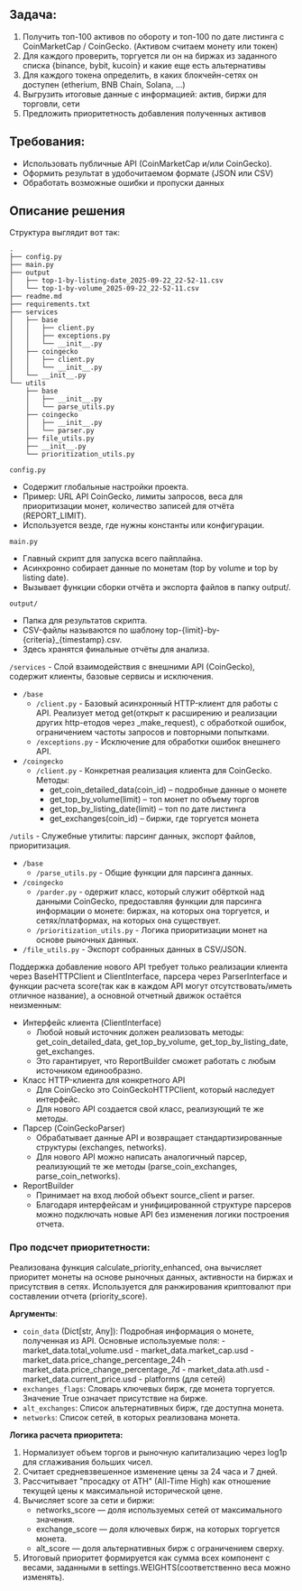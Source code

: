 ## Задача:
1. Получить топ-100 активов по обороту и топ-100 по дате листинга с CoinMarketCap / CoinGecko. (Активом считаем монету или токен)
2. Для каждого проверить, торгуется ли он на биржах из заданного списка {binance, bybit, kucoin} и какие еще есть альтернативы
3. Для каждого токена определить, в каких блокчейн-сетях он доступен (etherium, BNB Chain, Solana, …)
4. Выгрузить итоговые данные с информацией: актив, биржи для торговли, сети
5. Предложить приоритетность добавления полученных активов

## Требования:
* Использовать публичные API (CoinMarketCap и/или CoinGecko).
* Оформить результат в удобочитаемом формате (JSON или CSV)
* Обработать возможные ошибки и пропуски данных

## Описание решения 
Cтруктура выглядит вот так:
```commandline
.
├── config.py
├── main.py
├── output
│   ├── top-1-by-listing-date_2025-09-22_22-52-11.csv
│   └── top-1-by-volume_2025-09-22_22-52-11.csv
├── readme.md
├── requirements.txt
├── services
│   ├── base
│   │   ├── client.py
│   │   ├── exceptions.py
│   │   └── __init__.py
│   ├── coingecko
│   │   ├── client.py
│   │   └── __init__.py
│   └── __init__.py
└── utils
    ├── base
    │   ├── __init__.py
    │   └── parse_utils.py
    ├── coingecko
    │   ├── __init__.py
    │   └── parser.py
    ├── file_utils.py
    ├── __init__.py
    └── prioritization_utils.py
```
`config.py`
* Содержит глобальные настройки проекта.
* Пример: URL API CoinGecko, лимиты запросов, веса для приоритизации монет, количество записей для отчёта (REPORT_LIMIT).
* Используется везде, где нужны константы или конфигурации.

`main.py`
* Главный скрипт для запуска всего пайплайна.
* Асинхронно собирает данные по монетам (top by volume и top by listing date).
* Вызывает функции сборки отчёта и экспорта файлов в папку output/.

`output/`
* Папка для результатов скрипта.
* CSV-файлы называются по шаблону top-{limit}-by-{criteria}_{timestamp}.csv.
* Здесь хранятся финальные отчёты для анализа.

`/services` - Слой взаимодействия с внешними API (CoinGecko), содержит клиенты, базовые сервисы и исключения.
* `/base`
  * `/client.py` - Базовый асинхронный HTTP-клиент для работы с API. Реализует метод get(открыт к расширению и реализации других http-етодов через _make_request), с обработкой ошибок, ограничением частоты запросов и повторными попытками.
  * `/exceptions.py` - Исключение для обработки ошибок внешнего API.
* `/coingecko`
  * `/client.py` - Конкретная реализация клиента для CoinGecko. Методы:
    * get_coin_detailed_data(coin_id) – подробные данные о монете
    * get_top_by_volume(limit) – топ монет по объему торгов
    * get_top_by_listing_date(limit) – топ по дате листинга
    * get_exchanges(coin_id) – биржи, где торгуется монета

`/utils` - Служебные утилиты: парсинг данных, экспорт файлов, приоритизация.
* `/base`
  * `/parse_utils.py` - Общие функции для парсинга данных.
* `/coingecko`
  * `/parder.py` - одержит класс, который служит обёрткой над данными CoinGecko, предоставляя функции для парсинга информации о монете: биржах, на которых она торгуется, и сетях/платформах, на которых она существует.
  * `/prioritization_utils.py` - Логика приоритизации монет на основе рыночных данных.
* `/file_utils.py` - Экспорт собранных данных в CSV/JSON.

Поддержка добавление нового API требует только реализации клиента через BaseHTTPClient и ClientInterface, парсера через ParserInterface и функции расчета score(так как в каждом API могут отсутствовать/иметь отличное название), а основной отчетный движок остаётся неизменным:
* Интерфейс клиента (ClientInterface)
    - Любой новый источник должен реализовать методы: get_coin_detailed_data, get_top_by_volume, get_top_by_listing_date, get_exchanges.
    - Это гарантирует, что ReportBuilder сможет работать с любым источником единообразно.
* Класс HTTP-клиента для конкретного API
  - Для CoinGecko это CoinGeckoHTTPClient, который наследует интерфейс.
  - Для нового API создается свой класс, реализующий те же методы.
* Парсер (CoinGeckoParser)
  - Обрабатывает данные API и возвращает стандартизированные структуры (exchanges, networks).
  - Для нового API можно написать аналогичный парсер, реализующий те же методы (parse_coin_exchanges, parse_coin_networks).
* ReportBuilder
  - Принимает на вход любой объект source_client и parser.
  - Благодаря интерфейсам и унифицированной структуре парсеров можно подключать новые API без изменения логики построения отчета.

### Про подсчет приоритетности:
Реализована функция calculate_priority_enhanced, она вычисляет приоритет монеты на основе рыночных данных, активности на биржах и
присутствия в сетях. Используется для ранжирования криптовалют при составлении отчета (priority_score).

**Аргументы**:
* `coin_data` (Dict[str, Any]): Подробная информация о монете, полученная из API. 
        Основные используемые поля:
            - market_data.total_volume.usd
            - market_data.market_cap.usd
            - market_data.price_change_percentage_24h
            - market_data.price_change_percentage_7d
            - market_data.ath.usd
            - market_data.current_price.usd
            - platforms (для сетей)
* `exchanges_flags`: Словарь ключевых бирж, где монета торгуется.
        Значение True означает присутствие на бирже.
* `alt_exchanges`: Список альтернативных бирж, где доступна монета.
* `networks`: Список сетей, в которых реализована монета.

**Логика расчета приоритета:**
1. Нормализует объем торгов и рыночную капитализацию через log1p для сглаживания
           больших чисел.
2. Считает средневзвешенное изменение цены за 24 часа и 7 дней.
3. Рассчитывает "просадку от ATH" (All-Time High) как отношение текущей цены к максимальной исторической цене.
4. Вычисляет score за сети и биржи:
   - networks_score — доля используемых сетей от максимального значения.
   - exchange_score — доля ключевых бирж, на которых торгуется монета.
   - alt_score — доля альтернативных бирж с ограничением сверху.
5. Итоговый приоритет формируется как сумма всех компонент с весами, заданными  в settings.WEIGHTS(соответственно веса можно изменять).

